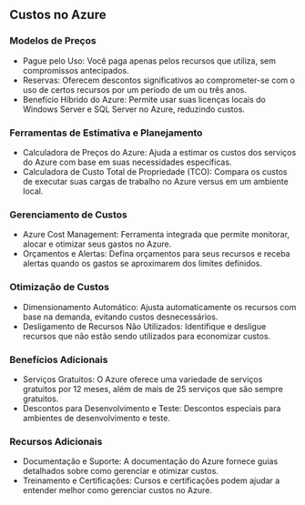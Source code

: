 ##  Custos no Azure

### Modelos de Preços
- Pague pelo Uso: Você paga apenas pelos recursos que utiliza, sem compromissos antecipados.
- Reservas: Oferecem descontos significativos ao comprometer-se com o uso de certos recursos por um período de um ou três anos.
- Benefício Híbrido do Azure: Permite usar suas licenças locais do Windows Server e SQL Server no Azure, reduzindo custos.

### Ferramentas de Estimativa e Planejamento
- Calculadora de Preços do Azure: Ajuda a estimar os custos dos serviços do Azure com base em suas necessidades específicas.
- Calculadora de Custo Total de Propriedade (TCO): Compara os custos de executar suas cargas de trabalho no Azure versus em um ambiente local.

### Gerenciamento de Custos
- Azure Cost Management: Ferramenta integrada que permite monitorar, alocar e otimizar seus gastos no Azure.
- Orçamentos e Alertas: Defina orçamentos para seus recursos e receba alertas quando os gastos se aproximarem dos limites definidos.

### Otimização de Custos
- Dimensionamento Automático: Ajusta automaticamente os recursos com base na demanda, evitando custos desnecessários.
- Desligamento de Recursos Não Utilizados: Identifique e desligue recursos que não estão sendo utilizados para economizar custos.

### Benefícios Adicionais
- Serviços Gratuitos: O Azure oferece uma variedade de serviços gratuitos por 12 meses, além de mais de 25 serviços que são sempre gratuitos.
- Descontos para Desenvolvimento e Teste: Descontos especiais para ambientes de desenvolvimento e teste.

### Recursos Adicionais
- Documentação e Suporte: A documentação do Azure fornece guias detalhados sobre como gerenciar e otimizar custos.
- Treinamento e Certificações: Cursos e certificações podem ajudar a entender melhor como gerenciar custos no Azure.

